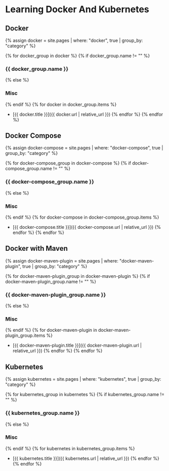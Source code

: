 # Learning Docker And Kubernetes
## Docker

{% assign docker = site.pages
  | where: "docker", true
  | group_by: "category" %}

{% for docker_group in docker %}
{% if docker_group.name != "" %}
### {{ docker_group.name }}
{% else %}
### Misc
{% endif %}
{% for docker in docker_group.items %}
- [{{ docker.title }}]({{ docker.url | relative_url }})
{% endfor %}
{% endfor %}

## Docker Compose

{% assign docker-compose = site.pages
  | where: "docker-compose", true
  | group_by: "category" %}

{% for docker-compose_group in docker-compose %}
{% if docker-compose_group.name != "" %}
### {{ docker-compose_group.name }}
{% else %}
### Misc
{% endif %}
{% for docker-compose in docker-compose_group.items %}
- [{{ docker-compose.title }}]({{ docker-compose.url | relative_url }})
{% endfor %}
{% endfor %}

## Docker with Maven
{% assign docker-maven-plugin = site.pages
  | where: "docker-maven-plugin", true
  | group_by: "category" %}

{% for docker-maven-plugin_group in docker-maven-plugin %}
{% if docker-maven-plugin_group.name != "" %}
### {{ docker-maven-plugin_group.name }}
{% else %}
### Misc
{% endif %}
{% for docker-maven-plugin in docker-maven-plugin_group.items %}
- [{{ docker-maven-plugin.title }}]({{ docker-maven-plugin.url | relative_url }})
{% endfor %}
{% endfor %}

## Kubernetes

{% assign kubernetes = site.pages
  | where: "kubernetes", true
  | group_by: "category" %}

{% for kubernetes_group in kubernetes %}
{% if kubernetes_group.name != "" %}
### {{ kubernetes_group.name }}
{% else %}
### Misc
{% endif %}
{% for kubernetes in kubernetes_group.items %}
- [{{ kubernetes.title }}]({{ kubernetes.url | relative_url }})
{% endfor %}
{% endfor %}
